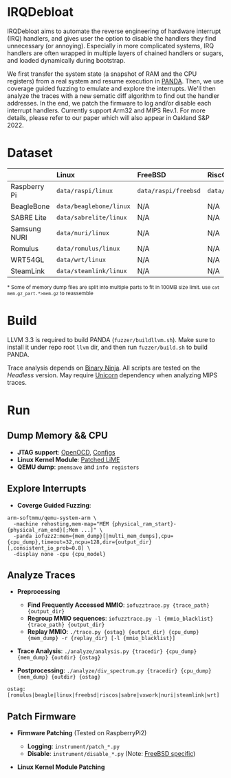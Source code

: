 # IRQDebloat

IRQDebloat aims to automate the reverse engineering of hardware interrupt (IRQ) handlers, and gives user the option to disable the handlers they find unnecessary (or annoying).
Especially in more complicated systems, IRQ handlers are often wrapped in multiple layers of chained handlers or sugars, and loaded dynamically during bootstrap.

We first transfer the system state (a snapshot of RAM and the CPU registers) from a real system and resume execution in [PANDA](https://panda.re). Then, we use coverage guided fuzzing to emulate and explore the interrupts. We'll then analyze the traces
 with a new sematic diff algorithm to find out the handler addresses. In the end, we patch the firmware to log and/or disable each interrupt handlers.
Currently support Arm32 and MIPS Rev.1.
For more details, please refer to our paper which will also appear in Oakland S&P 2022.

# Dataset

|                   | Linux              | FreeBSD              | RiscOS                | VxWorks           | MMIO blacklist |
| :---------------- | :----------------- | :------------------- | :-------------------- | :---------------- | :------------- |
| Raspberry Pi      | `data/raspi/linux` | `data/raspi/freebsd` | `data/raspi/riscos`   | N/A               | `data/raspi/raspi.bl` |
| BeagleBone        | `data/beaglebone/linux` | N/A             | N/A                   | N/A               | `data/beaglebone/beagle.bl` |
| SABRE Lite        | `data/sabrelite/linux`  | N/A             | N/A                   | `data/sabrelite/vxworks` | `data/sabrelite/sabrelite.bl` |
| Samsung NURI      | `data/nuri/linux`  | N/A                  | N/A                   | N/A               | `data/nuri/nuri.bl` |
| Romulus           | `data/romulus/linux`    | N/A             | N/A                   | N/A               | `data/romulus/romulus.bl` |
| WRT54GL           | `data/wrt/linux`   | N/A                  | N/A                   | N/A               | N/A |
| SteamLink         | `data/steamlink/linux`  | N/A             | N/A                   | N/A               | N/A |

<sup> * Some of memory dump files are split into multiple parts to fit in 100MB size limit. use `cat mem.gz_part.*>mem.gz` to reassemble </sup>

# Build

LLVM 3.3 is required to build PANDA (`fuzzer/buildllvm.sh`). Make sure to install it under repo root `llvm` dir, and then 
run `fuzzer/build.sh` to build PANDA.

Trace analysis depends on [Binary Ninja](https://binary.ninja). All scripts are tested on the _Headless_ version.
May require [Unicorn](https://www.unicorn-engine.org) dependency when analyzing MIPS traces.

# Run

## Dump Memory && CPU

- **JTAG support**: [OpenOCD](https://github.com/HighW4y2H3ll/openocd/tree/raspi2b_v1.2), [Configs](jtag)
- **Linux Kernel Module**: [Patched LiME](https://github.com/HighW4y2H3ll/LiME)
- **QEMU dump**: `pmemsave` and `info registers`

## Explore Interrupts

- **Coverge Guided Fuzzing**:
```
arm-softmmu/qemu-system-arm \
  -machine rehosting,mem-map="MEM {physical_ram_start}-{physical_ram_end}[;Mem ...]" \
  -panda iofuzz2:mem={mem_dump}[|multi_mem_dumps],cpu={cpu_dump},timeout=32,ncpu=128,dir={output_dir}[,consistent_io_prob=0.8] \
  -display none -cpu {cpu_model}
```

## Analyze Traces

- **Preprocessing**

  - **Find Frequently Accessed MMIO**: `iofuzztrace.py {trace_path} {output_dir}`
  - **Regroup MMIO sequences**: `iofuzztrace.py -l {mmio_blacklist} {trace_path} {output_dir}`
  - **Replay MMIO**: `./trace.py {ostag} {output_dir} {cpu_dump} {mem_dump} -r {replay_dir} [-l {mmio_blacklist}]`

- **Trace Analysis**: `./analyze/analysis.py {tracedir} {cpu_dump} {mem_dump} {outdir} {ostag}`

- **Postprocessing**: `./analyze/div_spectrum.py {tracedir} {cpu_dump} {mem_dump} {outdir} {ostag}`

`ostag: [romulus|beagle|linux|freebsd|riscos|sabre|vxwork|nuri|steamlink|wrt]`

## Patch Firmware

- **Firmware Patching** (Tested on RaspberryPi2)
  - **Logging**: `instrument/patch_*.py`
  - **Disable**: `instrument/disable_*.py`
(Note: [FreeBSD specific](instrument/fckbsd.py))

- **Linux Kernel Module Patching**

